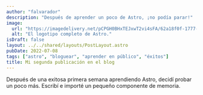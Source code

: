 ```yaml
---
author: "falvarador"
description: "Después de aprender un poco de Astro, ¡no podía parar!"
image:
  url: "https://imagedelivery.net/pCPGH0BHxTEJxwT2vi4sFA/62a18f0f-1777-4fc8-9ac3-2bf7c4be8700/public"
  alt: "El logotipo completo de Astro."
isDraft: false
layout: ../../shared/layouts/PostLayout.astro
pubDate: 2022-07-08
tags: ["astro", "bloguear", "aprender en público", "éxitos"]
title: Mi segunda publicación en el blog
---
```


Después de una exitosa primera semana aprendiendo Astro, decidí probar un poco más. Escribí e importé un pequeño componente de memoria.
